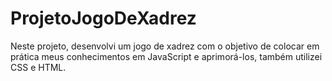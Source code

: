 # ProjetoJogoDeXadrez
Neste projeto, desenvolvi um jogo de xadrez com o objetivo de colocar em prática meus conhecimentos em JavaScript e aprimorá-los, também utilizei CSS e HTML.
